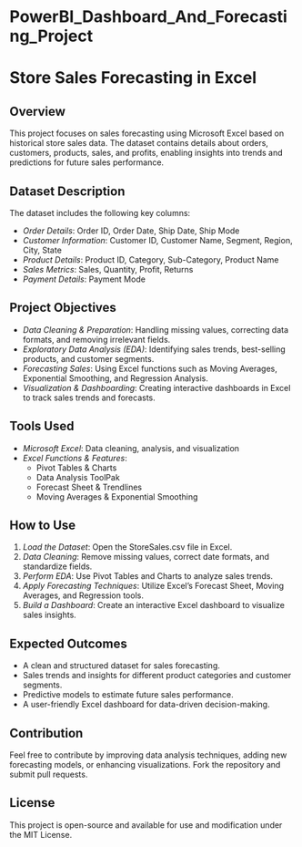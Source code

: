 # PowerBI_Dashboard_And_Forecasting_Project


# Store Sales Forecasting in Excel

## Overview
This project focuses on sales forecasting using Microsoft Excel based on historical store sales data. The dataset contains details about orders, customers, products, sales, and profits, enabling insights into trends and predictions for future sales performance.

## Dataset Description
The dataset includes the following key columns:
- *Order Details*: Order ID, Order Date, Ship Date, Ship Mode
- *Customer Information*: Customer ID, Customer Name, Segment, Region, City, State
- *Product Details*: Product ID, Category, Sub-Category, Product Name
- *Sales Metrics*: Sales, Quantity, Profit, Returns
- *Payment Details*: Payment Mode

## Project Objectives
- *Data Cleaning & Preparation*: Handling missing values, correcting data formats, and removing irrelevant fields.
- *Exploratory Data Analysis (EDA)*: Identifying sales trends, best-selling products, and customer segments.
- *Forecasting Sales*: Using Excel functions such as Moving Averages, Exponential Smoothing, and Regression Analysis.
- *Visualization & Dashboarding*: Creating interactive dashboards in Excel to track sales trends and forecasts.

## Tools Used
- *Microsoft Excel*: Data cleaning, analysis, and visualization
- *Excel Functions & Features*:
  - Pivot Tables & Charts
  - Data Analysis ToolPak
  - Forecast Sheet & Trendlines
  - Moving Averages & Exponential Smoothing

## How to Use
1. *Load the Dataset*: Open the StoreSales.csv file in Excel.
2. *Data Cleaning*: Remove missing values, correct date formats, and standardize fields.
3. *Perform EDA*: Use Pivot Tables and Charts to analyze sales trends.
4. *Apply Forecasting Techniques*: Utilize Excel’s Forecast Sheet, Moving Averages, and Regression tools.
5. *Build a Dashboard*: Create an interactive Excel dashboard to visualize sales insights.

## Expected Outcomes
- A clean and structured dataset for sales forecasting.
- Sales trends and insights for different product categories and customer segments.
- Predictive models to estimate future sales performance.
- A user-friendly Excel dashboard for data-driven decision-making.

## Contribution
Feel free to contribute by improving data analysis techniques, adding new forecasting models, or enhancing visualizations. Fork the repository and submit pull requests.

## License
This project is open-source and available for use and modification under the MIT License.
